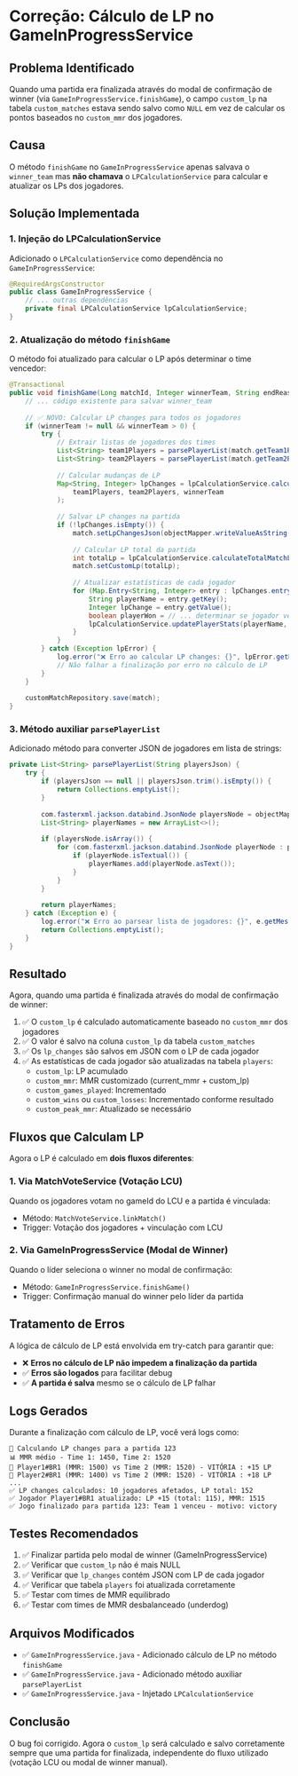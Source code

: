 # Correção: Cálculo de LP no GameInProgressService

## Problema Identificado

Quando uma partida era finalizada através do modal de confirmação de winner (via `GameInProgressService.finishGame`), o campo `custom_lp` na tabela `custom_matches` estava sendo salvo como `NULL` em vez de calcular os pontos baseados no `custom_mmr` dos jogadores.

## Causa

O método `finishGame` no `GameInProgressService` apenas salvava o `winner_team` mas **não chamava** o `LPCalculationService` para calcular e atualizar os LPs dos jogadores.

## Solução Implementada

### 1. Injeção do LPCalculationService

Adicionado o `LPCalculationService` como dependência no `GameInProgressService`:

```java
@RequiredArgsConstructor
public class GameInProgressService {
    // ... outras dependências
    private final LPCalculationService lpCalculationService;
}
```

### 2. Atualização do método `finishGame`

O método foi atualizado para calcular o LP após determinar o time vencedor:

```java
@Transactional
public void finishGame(Long matchId, Integer winnerTeam, String endReason) {
    // ... código existente para salvar winner_team
    
    // ✅ NOVO: Calcular LP changes para todos os jogadores
    if (winnerTeam != null && winnerTeam > 0) {
        try {
            // Extrair listas de jogadores dos times
            List<String> team1Players = parsePlayerList(match.getTeam1PlayersJson());
            List<String> team2Players = parsePlayerList(match.getTeam2PlayersJson());
            
            // Calcular mudanças de LP
            Map<String, Integer> lpChanges = lpCalculationService.calculateMatchLPChanges(
                team1Players, team2Players, winnerTeam
            );
            
            // Salvar LP changes na partida
            if (!lpChanges.isEmpty()) {
                match.setLpChangesJson(objectMapper.writeValueAsString(lpChanges));
                
                // Calcular LP total da partida
                int totalLp = lpCalculationService.calculateTotalMatchLP(lpChanges);
                match.setCustomLp(totalLp);
                
                // Atualizar estatísticas de cada jogador
                for (Map.Entry<String, Integer> entry : lpChanges.entrySet()) {
                    String playerName = entry.getKey();
                    Integer lpChange = entry.getValue();
                    boolean playerWon = // ... determinar se jogador venceu
                    lpCalculationService.updatePlayerStats(playerName, lpChange, playerWon);
                }
            }
        } catch (Exception lpError) {
            log.error("❌ Erro ao calcular LP changes: {}", lpError.getMessage(), lpError);
            // Não falhar a finalização por erro no cálculo de LP
        }
    }
    
    customMatchRepository.save(match);
}
```

### 3. Método auxiliar `parsePlayerList`

Adicionado método para converter JSON de jogadores em lista de strings:

```java
private List<String> parsePlayerList(String playersJson) {
    try {
        if (playersJson == null || playersJson.trim().isEmpty()) {
            return Collections.emptyList();
        }
        
        com.fasterxml.jackson.databind.JsonNode playersNode = objectMapper.readTree(playersJson);
        List<String> playerNames = new ArrayList<>();
        
        if (playersNode.isArray()) {
            for (com.fasterxml.jackson.databind.JsonNode playerNode : playersNode) {
                if (playerNode.isTextual()) {
                    playerNames.add(playerNode.asText());
                }
            }
        }
        
        return playerNames;
    } catch (Exception e) {
        log.error("❌ Erro ao parsear lista de jogadores: {}", e.getMessage(), e);
        return Collections.emptyList();
    }
}
```

## Resultado

Agora, quando uma partida é finalizada através do modal de confirmação de winner:

1. ✅ O `custom_lp` é calculado automaticamente baseado no `custom_mmr` dos jogadores
2. ✅ O valor é salvo na coluna `custom_lp` da tabela `custom_matches`
3. ✅ Os `lp_changes` são salvos em JSON com o LP de cada jogador
4. ✅ As estatísticas de cada jogador são atualizadas na tabela `players`:
   - `custom_lp`: LP acumulado
   - `custom_mmr`: MMR customizado (current_mmr + custom_lp)
   - `custom_games_played`: Incrementado
   - `custom_wins` ou `custom_losses`: Incrementado conforme resultado
   - `custom_peak_mmr`: Atualizado se necessário

## Fluxos que Calculam LP

Agora o LP é calculado em **dois fluxos diferentes**:

### 1. Via MatchVoteService (Votação LCU)

Quando os jogadores votam no gameId do LCU e a partida é vinculada:

- Método: `MatchVoteService.linkMatch()`
- Trigger: Votação dos jogadores + vinculação com LCU

### 2. Via GameInProgressService (Modal de Winner)

Quando o líder seleciona o winner no modal de confirmação:

- Método: `GameInProgressService.finishGame()`
- Trigger: Confirmação manual do winner pelo líder da partida

## Tratamento de Erros

A lógica de cálculo de LP está envolvida em try-catch para garantir que:

- ❌ **Erros no cálculo de LP não impedem a finalização da partida**
- ✅ **Erros são logados** para facilitar debug
- ✅ **A partida é salva** mesmo se o cálculo de LP falhar

## Logs Gerados

Durante a finalização com cálculo de LP, você verá logs como:

```
🔄 Calculando LP changes para a partida 123
📊 MMR médio - Time 1: 1450, Time 2: 1520
👤 Player1#BR1 (MMR: 1500) vs Time 2 (MMR: 1520) - VITÓRIA : +15 LP
👤 Player2#BR1 (MMR: 1400) vs Time 2 (MMR: 1520) - VITÓRIA : +18 LP
...
✅ LP changes calculados: 10 jogadores afetados, LP total: 152
✅ Jogador Player1#BR1 atualizado: LP +15 (total: 115), MMR: 1515
✅ Jogo finalizado para partida 123: Team 1 venceu - motivo: victory
```

## Testes Recomendados

1. ✅ Finalizar partida pelo modal de winner (GameInProgressService)
2. ✅ Verificar que `custom_lp` não é mais NULL
3. ✅ Verificar que `lp_changes` contém JSON com LP de cada jogador
4. ✅ Verificar que tabela `players` foi atualizada corretamente
5. ✅ Testar com times de MMR equilibrado
6. ✅ Testar com times de MMR desbalanceado (underdog)

## Arquivos Modificados

- ✅ `GameInProgressService.java` - Adicionado cálculo de LP no método `finishGame`
- ✅ `GameInProgressService.java` - Adicionado método auxiliar `parsePlayerList`
- ✅ `GameInProgressService.java` - Injetado `LPCalculationService`

## Conclusão

O bug foi corrigido. Agora o `custom_lp` será calculado e salvo corretamente sempre que uma partida for finalizada, independente do fluxo utilizado (votação LCU ou modal de winner manual).

